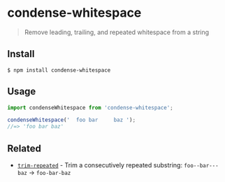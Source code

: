 # condense-whitespace

> Remove leading, trailing, and repeated whitespace from a string

## Install

```
$ npm install condense-whitespace
```

## Usage

```js
import condenseWhitespace from 'condense-whitespace';

condenseWhitespace('  foo bar     baz ');
//=> 'foo bar baz'
```

## Related

- [`trim-repeated`](https://github.com/sindresorhus/trim-repeated) - Trim a consecutively repeated substring: `foo--bar---baz` → `foo-bar-baz`
